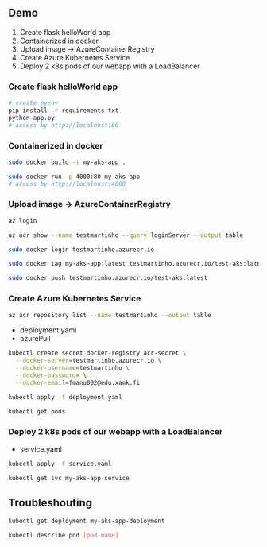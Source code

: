 ## Demo

1. Create flask helloWorld app
2. Containerized in docker
3. Upload image -> AzureContainerRegistry
4. Create Azure Kubernetes Service
5. Deploy 2 k8s pods of our webapp with a LoadBalancer

### Create flask helloWorld app

```bash
# create pyenv
pip install -r requirements.txt
python app.py
# access by http://localhost:80
```

### Containerized in docker
```bash
sudo docker build -t my-aks-app .
```

```bash
sudo docker run -p 4000:80 my-aks-app
# access by http://localhost:4000
```

### Upload image -> AzureContainerRegistry
```bash
az login
```

```bash
az acr show --name testmartinho --query loginServer --output table
```

```bash
sudo docker login testmartinho.azurecr.io
```

```bash
sudo docker tag my-aks-app:latest testmartinho.azurecr.io/test-aks:latest
```

```bash
sudo docker push testmartinho.azurecr.io/test-aks:latest
```

### Create Azure Kubernetes Service
```bash
az acr repository list --name testmartinho --output table
```

- deployment.yaml
- azurePull

```bash
kubectl create secret docker-registry acr-secret \
  --docker-server=testmartinho.azurecr.io \
  --docker-username=testmartinho \
  --docker-password= \
  --docker-email=fmanu002@edu.xamk.fi
```

```bash
kubectl apply -f deployment.yaml
```

```bash
kubectl get pods
```

### Deploy 2 k8s pods of our webapp with a LoadBalancer
- service.yaml

```bash
kubectl apply -f service.yaml
```

```bash
kubectl get svc my-aks-app-service
```

## Troubleshouting
```bash
kubectl get deployment my-aks-app-deployment

```

```bash
kubectl describe pod [pod-name]
```
